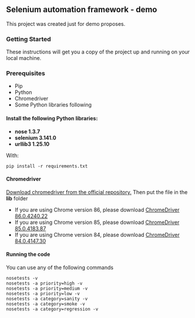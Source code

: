 ## Selenium automation framework - demo

This project was created just for demo proposes.

### Getting Started

These instructions will get you a copy of the project up and running on your local machine.

### Prerequisites

* Pip
* Python
* Chromedriver
* Some Python libraries following

#### Install the following Python libraries:

 * **nose 1.3.7**
 * **selenium 3.141.0**
 * **urllib3 1.25.10**


With:
```
pip install -r requirements.txt
```

#### Chromedriver

[Download chromedriver from the official repository.](https://chromedriver.chromium.org/downloads)
Then put the file in the **lib** folder

* If you are using Chrome version 86, please download [ChromeDriver 86.0.4240.22](https://chromedriver.storage.googleapis.com/index.html?path=86.0.4240.22/)
* If you are using Chrome version 85, please download [ChromeDriver 85.0.4183.87](https://chromedriver.storage.googleapis.com/index.html?path=85.0.4183.87/)
* If you are using Chrome version 84, please download [ChromeDriver 84.0.4147.30](https://chromedriver.storage.googleapis.com/index.html?path=84.0.4147.30/)

#### Running the code
You can use any of the following commands
```
nosetests -v
nosetests -a priority=high -v
nosetests -a priority=medium -v
nosetests -a priority=low -v
nosetests -a category=sanity -v
nosetests -a category=smoke -v
nosetests -a category=regression -v
```

